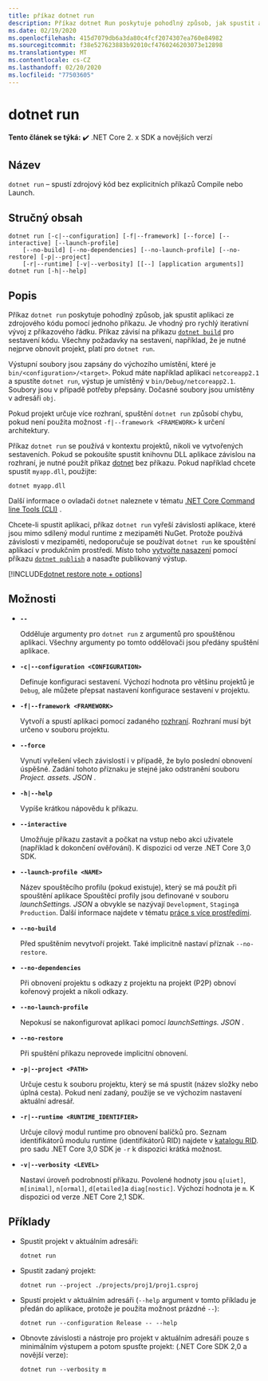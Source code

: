 ```yaml
---
title: příkaz dotnet run
description: Příkaz dotnet Run poskytuje pohodlný způsob, jak spustit aplikaci ze zdrojového kódu.
ms.date: 02/19/2020
ms.openlocfilehash: 415d7079db6a3da80c4fcf2074307ea760e84982
ms.sourcegitcommit: f38e527623883b92010cf4760246203073e12898
ms.translationtype: MT
ms.contentlocale: cs-CZ
ms.lasthandoff: 02/20/2020
ms.locfileid: "77503605"
---
```

# <a name="dotnet-run"></a>dotnet run

**Tento článek se týká:** ✔️ .NET Core 2. x SDK a novějších verzí

## <a name="name"></a>Název

`dotnet run` – spustí zdrojový kód bez explicitních příkazů Compile nebo Launch.

## <a name="synopsis"></a>Stručný obsah

```dotnetcli
dotnet run [-c|--configuration] [-f|--framework] [--force] [--interactive] [--launch-profile] 
    [--no-build] [--no-dependencies] [--no-launch-profile] [--no-restore] [-p|--project] 
    [-r|--runtime] [-v|--verbosity] [[--] [application arguments]]
dotnet run [-h|--help]
```

## <a name="description"></a>Popis

Příkaz `dotnet run` poskytuje pohodlný způsob, jak spustit aplikaci ze zdrojového kódu pomocí jednoho příkazu. Je vhodný pro rychlý iterativní vývoj z příkazového řádku. Příkaz závisí na příkazu [`dotnet build`](dotnet-build.md) pro sestavení kódu. Všechny požadavky na sestavení, například, že je nutné nejprve obnovit projekt, platí pro `dotnet run`.

Výstupní soubory jsou zapsány do výchozího umístění, které je `bin/<configuration>/<target>`. Pokud máte například aplikaci `netcoreapp2.1` a spustíte `dotnet run`, výstup je umístěný v `bin/Debug/netcoreapp2.1`. Soubory jsou v případě potřeby přepsány. Dočasné soubory jsou umístěny v adresáři `obj`.

Pokud projekt určuje více rozhraní, spuštění `dotnet run` způsobí chybu, pokud není použita možnost `-f|--framework <FRAMEWORK>` k určení architektury.

Příkaz `dotnet run` se používá v kontextu projektů, nikoli ve vytvořených sestaveních. Pokud se pokoušíte spustit knihovnu DLL aplikace závislou na rozhraní, je nutné použít příkaz [dotnet](dotnet.md) bez příkazu. Pokud například chcete spustit `myapp.dll`, použijte:

```dotnetcli
dotnet myapp.dll
```

Další informace o ovladači `dotnet` naleznete v tématu [.NET Core Command line Tools (CLI)](index.md) .

Chcete-li spustit aplikaci, příkaz `dotnet run` vyřeší závislosti aplikace, které jsou mimo sdílený modul runtime z mezipaměti NuGet. Protože používá závislosti v mezipaměti, nedoporučuje se používat `dotnet run` ke spouštění aplikací v produkčním prostředí. Místo toho [vytvořte nasazení](../deploying/index.md) pomocí příkazu [`dotnet publish`](dotnet-publish.md) a nasaďte publikovaný výstup.

[!INCLUDE[dotnet restore note + options](~/includes/dotnet-restore-note-options.md)]

## <a name="options"></a>Možnosti

- **`--`**

  Odděluje argumenty pro `dotnet run` z argumentů pro spouštěnou aplikaci. Všechny argumenty po tomto oddělovači jsou předány spuštění aplikace.

- **`-c|--configuration <CONFIGURATION>`**

  Definuje konfiguraci sestavení. Výchozí hodnota pro většinu projektů je `Debug`, ale můžete přepsat nastavení konfigurace sestavení v projektu.

- **`-f|--framework <FRAMEWORK>`**

  Vytvoří a spustí aplikaci pomocí zadaného [rozhraní](../../standard/frameworks.md). Rozhraní musí být určeno v souboru projektu.

- **`--force`**

  Vynutí vyřešení všech závislostí i v případě, že bylo poslední obnovení úspěšné. Zadání tohoto příznaku je stejné jako odstranění souboru *Project. assets. JSON* .

- **`-h|--help`**

  Vypíše krátkou nápovědu k příkazu.

- **`--interactive`**

  Umožňuje příkazu zastavit a počkat na vstup nebo akci uživatele (například k dokončení ověřování). K dispozici od verze .NET Core 3,0 SDK.

- **`--launch-profile <NAME>`**

  Název spouštěcího profilu (pokud existuje), který se má použít při spouštění aplikace Spouštěcí profily jsou definované v souboru *launchSettings. JSON* a obvykle se nazývají `Development`, `Staging`a `Production`. Další informace najdete v tématu [práce s více prostředími](/aspnet/core/fundamentals/environments).

- **`--no-build`**

  Před spuštěním nevytvoří projekt. Také implicitně nastaví příznak `--no-restore`.

- **`--no-dependencies`**

  Při obnovení projektu s odkazy z projektu na projekt (P2P) obnoví kořenový projekt a nikoli odkazy.

- **`--no-launch-profile`**

  Nepokusí se nakonfigurovat aplikaci pomocí *launchSettings. JSON* .

- **`--no-restore`**

  Při spuštění příkazu neprovede implicitní obnovení.

- **`-p|--project <PATH>`**

  Určuje cestu k souboru projektu, který se má spustit (název složky nebo úplná cesta). Pokud není zadaný, použije se ve výchozím nastavení aktuální adresář.

- **`-r|--runtime <RUNTIME_IDENTIFIER>`**

  Určuje cílový modul runtime pro obnovení balíčků pro. Seznam identifikátorů modulu runtime (identifikátorů RID) najdete v [katalogu RID](../rid-catalog.md). pro sadu .NET Core 3,0 SDK je `-r` k dispozici krátká možnost.

- **`-v|--verbosity <LEVEL>`**

  Nastaví úroveň podrobností příkazu. Povolené hodnoty jsou `q[uiet]`, `m[inimal]`, `n[ormal]`, `d[etailed]`a `diag[nostic]`. Výchozí hodnota je `m`. K dispozici od verze .NET Core 2,1 SDK. 

## <a name="examples"></a>Příklady

- Spustit projekt v aktuálním adresáři:

  ```dotnetcli
  dotnet run
  ```

- Spustit zadaný projekt:

  ```dotnetcli
  dotnet run --project ./projects/proj1/proj1.csproj
  ```

- Spustí projekt v aktuálním adresáři (`--help` argument v tomto příkladu je předán do aplikace, protože je použita možnost prázdné `--`):

  ```dotnetcli
  dotnet run --configuration Release -- --help
  ```

- Obnovte závislosti a nástroje pro projekt v aktuálním adresáři pouze s minimálním výstupem a potom spusťte projekt: (.NET Core SDK 2,0 a novější verze):

  ```dotnetcli
  dotnet run --verbosity m
  ```
